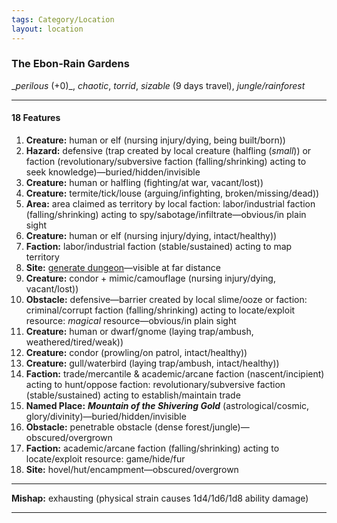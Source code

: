 ```yaml
---
tags: Category/Location
layout: location
---
```

### The Ebon-Rain Gardens

__perilous_ (+0)_, _chaotic_, _torrid_, _sizable_ (9 days travel), _jungle/rainforest_  
  

---

#### 18 Features

1. **Creature:** human or elf (nursing injury/dying, being built/born))  
2. **Hazard:** defensive (trap created by local creature (halfling (_small_)) or faction (revolutionary/subversive faction (falling/shrinking) acting to seek knowledge)—buried/hidden/invisible  
3. **Creature:** human or halfling (fighting/at war, vacant/lost))  
4. **Creature:** termite/tick/louse (arguing/infighting, broken/missing/dead))  
5. **Area:** area claimed as territory by local faction: labor/industrial faction (falling/shrinking) acting to spy/sabotage/infiltrate—obvious/in plain sight  
6. **Creature:** human or elf (nursing injury/dying, intact/healthy))  
7. **Faction:** labor/industrial faction (stable/sustained) acting to map territory  
8. **Site:** [generate dungeon](https://perchance.org/freebooters-on-the-frontier-2e-dungeon-generator)—visible at far distance  
9. **Creature:** condor + mimic/camouflage (nursing injury/dying, vacant/lost))  
10. **Obstacle:** defensive—barrier created by local slime/ooze or faction: criminal/corrupt faction (falling/shrinking) acting to locate/exploit resource: _magical_ resource—obvious/in plain sight  
11. **Creature:** human or dwarf/gnome (laying trap/ambush, weathered/tired/weak))  
12. **Creature:** condor (prowling/on patrol, intact/healthy))  
13. **Creature:** gull/waterbird (laying trap/ambush, intact/healthy))  
14. **Faction:** trade/mercantile & academic/arcane faction (nascent/incipient) acting to hunt/oppose faction: revolutionary/subversive faction (stable/sustained) acting to establish/maintain trade  
15. **Named Place:** **_Mountain of the Shivering Gold_** (astrological/cosmic, glory/divinity)—buried/hidden/invisible  
16. **Obstacle:** penetrable obstacle (dense forest/jungle)—obscured/overgrown  
17. **Faction:** academic/arcane faction (falling/shrinking) acting to locate/exploit resource: game/hide/fur  
18. **Site:** hovel/hut/encampment—obscured/overgrown  
  

---

  
**Mishap:** exhausting (physical strain causes 1d4/1d6/1d8 ability damage)

---